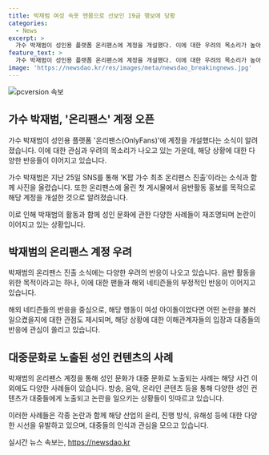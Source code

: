 ```yaml
---
title: 박재범 여성 속옷 맨몸으로 선보인 19금 행보에 당황
categories:
  - News
excerpt: >
  가수 박재범이 성인용 플랫폼 온리팬스에 계정을 개설했다. 이에 대한 우려의 목소리가 높아졌으며, 박재범은 이를 음반활동 홍보 목적으로 개설했다고 설명했다. 이 소식은 해외에서도 부정적인 반응을 얻었는데, 이는 성인문화가 유명 연예인을 통해 대중문화로 노출되며 재조명되는 사례들과 연관돼 있다. 이러한 사례들은 과거에도 있었으며, 유명 연예인들의 성인문화와의 연관이 논란을 일으킨 바 있다.
feature_text: >
  가수 박재범이 성인용 플랫폼 온리팬스에 계정을 개설했다. 이에 대한 우려의 목소리가 높아졌으며, 박재범은 이를 음반활동 홍보 목적으로 개설했다고 설명했다. 이 소식은 해외에서도 부정적인 반응을 얻었는데, 이는 성인문화가 유명 연예인을 통해 대중문화로 노출되며 재조명되는 사례들과 연관돼 있다. 이러한 사례들은 과거에도 있었으며, 유명 연예인들의 성인문화와의 연관이 논란을 일으킨 바 있다.
image: 'https://newsdao.kr/res/images/meta/newsdao_breakingnews.jpg'
---
```


<p><img src="https://newsdao.kr/res/images/meta/newsdao_breakingnews.jpg" alt="pcversion 속보" /></p>

<h2 data-ke-size="size26">가수 박재범, '온리팬스' 계정 오픈</h2>

<p data-ke-size="size16">가수 박재범이 성인용 플랫폼 '온리팬스(OnlyFans)'에 계정을 개설했다는 소식이 알려졌습니다. 이에 대한 관심과 우려의 목소리가 나오고 있는 가운데, 해당 상황에 대한 다양한 반응들이 이어지고 있습니다.</p>

<p data-ke-size="size16">가수 박재범은 지난 25일 SNS를 통해 'K팝 가수 최초 온리팬스 진출'이라는 소식과 함께 사진을 올렸습니다. 또한 온리팬스에 올린 첫 게시물에서 음반활동 홍보를 목적으로 해당 계정을 개설한 것으로 알려졌습니다.</p>

<p data-ke-size="size16">이로 인해 박재범의 활동과 함께 성인 문화에 관한 다양한 사례들이 재조명되며 논란이 이어지고 있는 상황입니다.</p>

<h2 data-ke-size="size26">박재범의 온리팬스 계정 우려</h2>

<p data-ke-size="size16">박재범의 온리팬스 진출 소식에는 다양한 우려의 반응이 나오고 있습니다. 음반 활동을 위한 목적이라고는 하나, 이에 대한 팬들과 해외 네티즌들의 부정적인 반응이 이어지고 있습니다.</p>

<p data-ke-size="size16">해외 네티즌들의 반응을 중심으로, 해당 행동이 여성 아이돌이었다면 어떤 논란을 불러일으켰을지에 대한 관점도 제시되며, 해당 상황에 대한 이해관계자들의 입장과 대중들의 반응에 관심이 쏠리고 있습니다.</p>

<h2 data-ke-size="size26">대중문화로 노출된 성인 컨텐츠의 사례</h2>

<p data-ke-size="size16">박재범의 온리팬스 계정을 통해 성인 문화가 대중 문화로 노출되는 사례는 해당 사건 이외에도 다양한 사례들이 있습니다. 방송, 음악, 온라인 콘텐츠 등을 통해 다양한 성인 컨텐츠가 대중들에게 노출되고 논란을 일으키는 상황들이 잇따르고 있습니다.</p>

<p data-ke-size="size16">이러한 사례들은 각종 논란과 함께 해당 산업의 윤리, 진행 방식, 유해성 등에 대한 다양한 시선을 유발하고 있으며, 대중들의 인식과 관심을 모으고 있습니다.</p>
실시간 뉴스 속보는, <a href="https://newsdao.kr" rel="dofollow">https://newsdao.kr</a>


